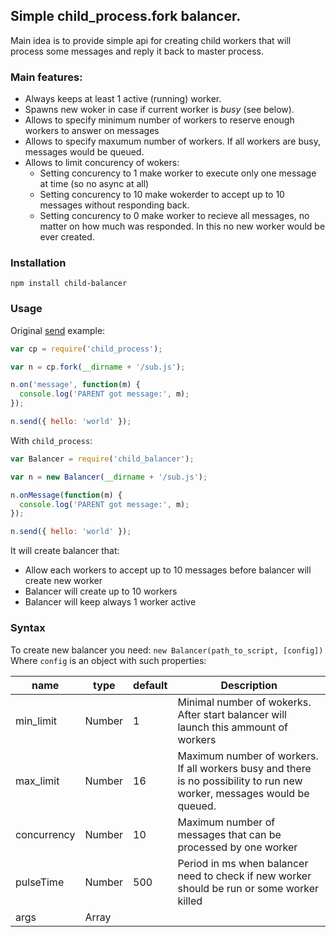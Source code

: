 ## Simple child_process.fork balancer.

Main idea is to provide simple api for creating child workers that will process some
messages and reply it back to master process.

### Main features:
* Always keeps at least 1 active (running) worker.
* Spawns new woker in case if current worker is *busy* (see below).
* Allows to specify minimum number of workers to reserve enough workers to answer on messages
* Allows to specify maxumum number of workers. If all workers are busy, messages would be queued.
* Allows to limit concurency of wokers: 
  * Setting concurency to 1 make worker to execute only one message at time (so no async at all)
  * Setting concurency to 10 make wokerder to accept up to 10 messages without responding back.
  * Setting concurency to 0 make worker to recieve all messages, no matter on how much was responded. In this
no new worker would be ever created.

### Installation

`npm install child-balancer`

### Usage
Original [send](http://nodejs.org/api/child_process.html#child_process_child_send_message_sendhandle) example:
```javascript
var cp = require('child_process');

var n = cp.fork(__dirname + '/sub.js');

n.on('message', function(m) {
  console.log('PARENT got message:', m);
});

n.send({ hello: 'world' });
```

With `child_process`:
```javascript
var Balancer = require('child_balancer');

var n = new Balancer(__dirname + '/sub.js');

n.onMessage(function(m) {
  console.log('PARENT got message:', m);
});

n.send({ hello: 'world' });
```

It will create balancer that:
* Allow each workers to accept up to 10 messages before balancer will create new worker
* Balancer will create up to 10 workers
* Balancer will keep always 1 worker active

### Syntax

To create new balancer you need: `new Balancer(path_to_script, [config])`
Where `config` is an object with such properties: 

name | type | default | Description
--- | --- | --- | --- |
min_limit | Number | 1 | Minimal number of wokerks. After start balancer will launch this ammount of workers
max_limit | Number | 16 | Maximum number of workers. If all workers busy and there is no possibility to run new worker, messages would be queued.
concurrency | Number | 10 | Maximum number of messages that can be processed by one worker
pulseTime | Number | 500 | Period in ms when balancer need to check if new worker should be run or some worker killed
args | Array<Script> | [] | Arguments that should be passed to worker

#### balancer.send(message)

Balancer will try to find free worker to send message. IF all workers are busy, then message would be queued. Next
"tick" balancer will try to create new worker and send message to it.

#### balancer.onMessage(handler)

Attach handler that would be called when worker send message back.

#### balancer.disconnect()

To stop balancer and disconnect all workers.

## To do:

* Tests
